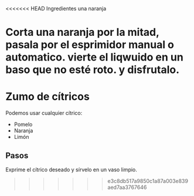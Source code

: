 <<<<<<< HEAD
Ingredientes una naranja

Corta una naranja por la mitad, pasala por el esprimidor manual o automatico. vierte el liqwuido en un baso que no esté roto. y disfrutalo.
=======
# Zumo de cítricos

Podemos usar cualquier cítrico:
* Pomelo
* Naranja
* Limón

## Pasos
Exprime el cítrico deseado y sírvelo en un vaso limpio.
>>>>>>> e3c8db517a9850c1a87a003e839aed7aa3767646
